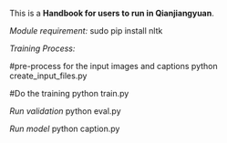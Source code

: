 This is a **Handbook for users to run in Qianjiangyuan**.

*Module requirement:* 
sudo pip install nltk

*Training Process:* 

#pre-process for the input images and captions 
python create_input_files.py

#Do the training 
python train.py

*Run validation* 
python eval.py

*Run model* 
python caption.py

